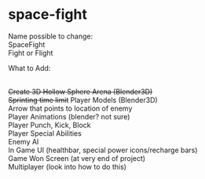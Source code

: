 # space-fight

Name possible to change:
<br/>
SpaceFight
<br/>
Fight or Flight
<br/>

What to Add:

<br/>~~Create 3D Hollow Sphere Arena (Blender3D)~~
<br/>~~Sprinting time limit~~
Player Models (Blender3D)
<br/>Arrow that points to location of enemy
<br/>Player Animations (blender? not sure)
<br/>Player Punch, Kick, Block
<br/>Player Special Abilities
<br/>Enemy AI
<br/>In Game UI (healthbar, special power icons/recharge bars)
<br/>Game Won Screen (at very end of project)
<br/>Multiplayer (look into how to do this)
